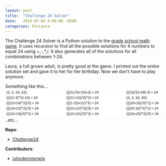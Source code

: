 ```yaml
---
layout: post
title:  "Challenge 24 Solver"
date:   2014-03-04 0:00:00 -0500
categories: ForLaura
---
```




The Challenge 24 Solver is a Python solution to the [grade school math game]. It uses recursion to find all the possible solutions for 4 numbers to equal 24 using +,-,*,/. It also generates all of the solutions for all combinations between 1-24.

Laura, a full grown adult, is pretty good at the game. I printed out the entire solution set and gave it to her for her birthday. Now we don't have to play anymore. 

Something like this...
![alt-text][c24banner]
..etc...

__Repo__:
- [Challenge24]

__Contributors__:
- [johndennismpls]



[grade school math game]: https://www.24game.com/
[jekyll-docs]: https://jekyllrb.com/docs/home
[jekyll-gh]:   https://github.com/jekyll/jekyll
[jekyll-talk]: https://talk.jekyllrb.com/
[c24banner]: /assets/c24.jpg
[mcorrigan89]: http://github.com/mcorrigan89
[msakowski88]: https://github.com/msakowski88
[johndennismpls]: https://github.com/johndennismpls
[Challenge24]: https://github.com/johndennismpls/my-repo/tree/master/Challenge24